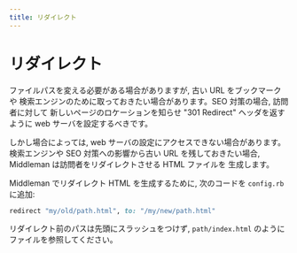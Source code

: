 ```yaml
---
title: リダイレクト
---
```


# リダイレクト

ファイルパスを変える必要がある場合がありますが, 古い URL をブックマークや
検索エンジンのために取っておきたい場合があります。SEO 対策の場合, 訪問者に対して
新しいページのロケーションを知らせ "301 Redirect" ヘッダを返すように
web サーバを設定するべきです。

しかし場合によっては, web サーバの設定にアクセスできない場合があります。
検索エンジンや SEO 対策への影響から古い URL を残しておきたい場合,
Middleman は訪問者をリダイレクトさせる HTML ファイルを
生成します。

Middleman でリダイレクト HTML を生成するために, 次のコードを `config.rb` に追加:

```ruby
redirect "my/old/path.html", to: "/my/new/path.html"
```

リダイレクト前のパスは先頭にスラッシュをつけず, `path/index.html` のようにファイルを参照してください。
